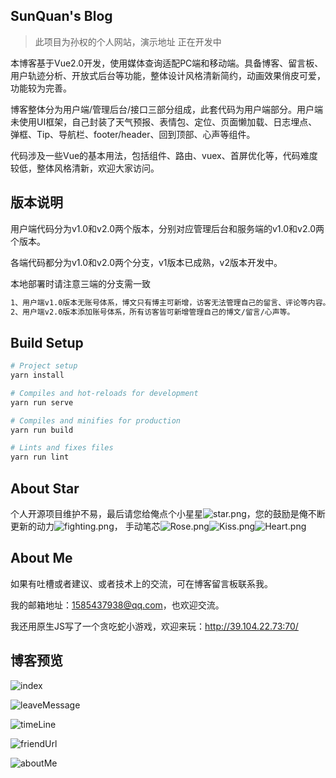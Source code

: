<!--
 * @Author: ke.xue
 * @Date: 2022-12-24 14:29:42
 * @LastEditors: ke.xue
 * @LastEditTime: 2022-12-24 15:27:23
 * @FilePath: \SunQBlog-UserSide\README.md
 * @Description: 文件描述
-->
## SunQuan's Blog
>此项目为孙权的个人网站，演示地址 正在开发中

本博客基于Vue2.0开发，使用媒体查询适配PC端和移动端。具备博客、留言板、用户轨迹分析、开放式后台等功能，整体设计风格清新简约，动画效果俏皮可爱，功能较为完善。

博客整体分为用户端/管理后台/接口三部分组成，此套代码为用户端部分。用户端未使用UI框架，自己封装了天气预报、表情包、定位、页面懒加载、日志埋点、弹框、Tip、导航栏、footer/header、回到顶部、心声等组件。

代码涉及一些Vue的基本用法，包括组件、路由、vuex、首屏优化等，代码难度较低，整体风格清新，欢迎大家访问。
## 版本说明
用户端代码分为v1.0和v2.0两个版本，分别对应管理后台和服务端的v1.0和v2.0两个版本。

各端代码都分为v1.0和v2.0两个分支，v1版本已成熟，v2版本开发中。

本地部署时请注意三端的分支需一致
``` bash
1、用户端v1.0版本无账号体系，博文只有博主可新增，访客无法管理自己的留言、评论等内容。
2、用户端v2.0版本添加账号体系，所有访客皆可新增管理自己的博文/留言/心声等。
```
## Build Setup
``` bash
# Project setup
yarn install

# Compiles and hot-reloads for development
yarn run serve

# Compiles and minifies for production
yarn run build

# Lints and fixes files
yarn run lint
```


## About Star
个人开源项目维护不易，最后请您给俺点个小星星![star.png](https://res.wx.qq.com/mpres/htmledition/images/icon/emotion/21.gif)，您的鼓励是俺不断更新的动力![fighting.png](https://res.wx.qq.com/mpres/htmledition/images/icon/emotion/100.gif)，
手动笔芯![Rose.png](https://res.wx.qq.com/mpres/htmledition/images/icon/emotion/63.gif)![Kiss.png](https://res.wx.qq.com/mpres/htmledition/images/icon/emotion/65.gif)![Heart.png](https://res.wx.qq.com/mpres/htmledition/images/icon/emotion/66.gif)

## About Me
如果有吐槽或者建议、或者技术上的交流，可在博客留言板联系我。

我的邮箱地址：1585437938@qq.com，也欢迎交流。

我还用原生JS写了一个贪吃蛇小游戏，欢迎来玩：http://39.104.22.73:70/
## 博客预览
![index](https://github.com/SunQQQ/SunQBlog-UserSide/blob/master/static/readme_img/index.png)

![leaveMessage](https://github.com/SunQQQ/SunQBlog-UserSide/blob/master/static/readme_img/leaveMessage.png)

![timeLine](https://github.com/SunQQQ/SunQBlog-UserSide/blob/master/static/readme_img/timeLine.png)

![friendUrl](https://github.com/SunQQQ/SunQBlog-UserSide/blob/master/static/readme_img/friendUrl.png)

![aboutMe](https://github.com/SunQQQ/SunQBlog-UserSide/blob/master/static/readme_img/aboutMe.png)
